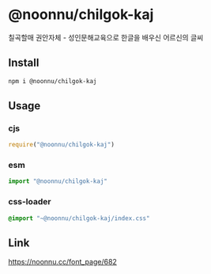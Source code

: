 # @noonnu/chilgok-kaj
칠곡할매 권안자체 - 성인문해교육으로 한글을 배우신 어르신의 글씨

## Install
```sh
npm i @noonnu/chilgok-kaj
```
## Usage
### cjs
```js
require("@noonnu/chilgok-kaj")
```
### esm
```js
import "@noonnu/chilgok-kaj"
```
### css-loader
```css
@import "~@noonnu/chilgok-kaj/index.css"
```

## Link
https://noonnu.cc/font_page/682